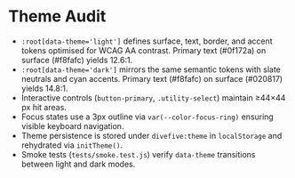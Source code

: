# Theme Audit

- `:root[data-theme='light']` defines surface, text, border, and accent tokens optimised for WCAG AA contrast. Primary text (#0f172a) on surface (#f8fafc) yields 12.6:1.
- `:root[data-theme='dark']` mirrors the same semantic tokens with slate neutrals and cyan accents. Primary text (#f8fafc) on surface (#020817) yields 14.8:1.
- Interactive controls (`button-primary`, `.utility-select`) maintain ≥44×44 px hit areas.
- Focus states use a 3px outline via `var(--color-focus-ring)` ensuring visible keyboard navigation.
- Theme persistence is stored under `divefive:theme` in `localStorage` and rehydrated via `initTheme()`.
- Smoke tests (`tests/smoke.test.js`) verify `data-theme` transitions between light and dark modes.
